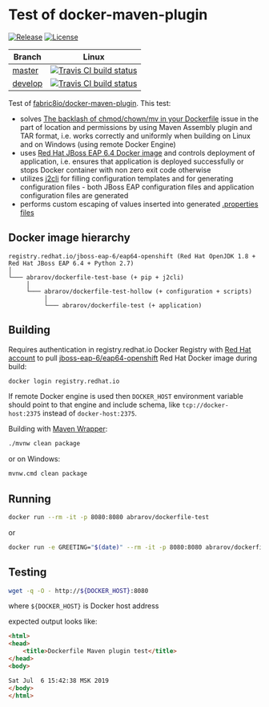 # Test of docker-maven-plugin

[![Release](https://img.shields.io/github/release/mabrarov/dockerfile-test)](https://github.com/mabrarov/dockerfile-test/releases/latest)
[![License](https://img.shields.io/github/license/mabrarov/dockerfile-test.svg)](https://github.com/mabrarov/dockerfile-test/tree/master/LICENSE)

Branch | Linux
-------|-------
[master](https://github.com/mabrarov/dockerfile-test/tree/master) | [![Travis CI build status](https://travis-ci.com/mabrarov/dockerfile-test.svg?branch=master)](https://travis-ci.com/mabrarov/dockerfile-test)
[develop](https://github.com/mabrarov/dockerfile-test/tree/develop) | [![Travis CI build status](https://travis-ci.com/mabrarov/dockerfile-test.svg?branch=develop)](https://travis-ci.com/mabrarov/dockerfile-test)

Test of [fabric8io/docker-maven-plugin](https://github.com/fabric8io/docker-maven-plugin). 
This test:

* solves [The backlash of chmod/chown/mv in your Dockerfile](https://medium.com/@lmakarov/the-backlash-of-chmod-chown-mv-in-your-dockerfile-f12fe08c0b55) 
  issue in the part of location and permissions by using Maven Assembly plugin and TAR format, i.e. works correctly and
  uniformly when building on Linux and on Windows (using remote Docker Engine)
* uses [Red Hat JBoss EAP 6.4 Docker image](https://access.redhat.com/containers/#/registry.access.redhat.com/jboss-eap-6/eap64-openshift)
  and controls deployment of application, i.e. ensures that application is deployed successfully or stops 
  Docker container with non zero exit code otherwise
* utilizes [j2cli](https://github.com/kolypto/j2cli) for filling configuration templates and for generating 
  configuration files - both JBoss EAP configuration files and application configuration files are generated
* performs custom escaping of values inserted into generated [.properties files](https://en.wikipedia.org/wiki/.properties)

## Docker image hierarchy

```text
registry.redhat.io/jboss-eap-6/eap64-openshift (Red Hat OpenJDK 1.8 + Red Hat JBoss EAP 6.4 + Python 2.7)
│
└─── abrarov/dockerfile-test-base (+ pip + j2cli)
     │
     └─── abrarov/dockerfile-test-hollow (+ configuration + scripts)
          │
          └─── abrarov/dockerfile-test (+ application)
```

## Building

Requires authentication in registry.redhat.io Docker Registry with [Red Hat account](https://www.redhat.com/wapps/ugc/register.html) 
to pull 
[jboss-eap-6/eap64-openshift](https://access.redhat.com/containers/#/registry.access.redhat.com/jboss-eap-6/eap64-openshift) 
Red Hat Docker image during build:

```bash
docker login registry.redhat.io
```

If remote Docker engine is used then `DOCKER_HOST` environment variable should point to that engine
and include schema, like `tcp://docker-host:2375` instead of `docker-host:2375`.

Building with [Maven Wrapper](https://github.com/takari/maven-wrapper):

```bash
./mvnw clean package
```

or on Windows:

```bash
mvnw.cmd clean package
```

## Running

```bash
docker run --rm -it -p 8080:8080 abrarov/dockerfile-test
```

or 

```bash
docker run -e GREETING="$(date)" --rm -it -p 8080:8080 abrarov/dockerfile-test
```

## Testing

```bash
wget -q -O - http://${DOCKER_HOST}:8080
```

where `${DOCKER_HOST}` is Docker host address

expected output looks like:

```html
<html>
<head>
    <title>Dockerfile Maven plugin test</title>
</head>
<body>

Sat Jul  6 15:42:38 MSK 2019
</body>
</html>
```
